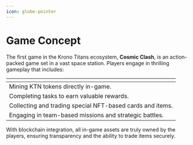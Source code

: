 ```yaml
---
icon: globe-pointer
---
```


# Game Concept

The first game in the Krono Titans ecosystem, **Cosmic Clash**, is an action-packed game set in a vast space station. Players engage in thrilling gameplay that includes:

<table data-view="cards"><thead><tr><th></th></tr></thead><tbody><tr><td>Mining KTN tokens directly in-game.</td></tr><tr><td>Completing tasks to earn valuable rewards.</td></tr><tr><td>Collecting and trading special NFT-based cards and items.</td></tr><tr><td>Engaging in team-based missions and strategic battles.</td></tr></tbody></table>

With blockchain integration, all in-game assets are truly owned by the players, ensuring transparency and the ability to trade items securely.
